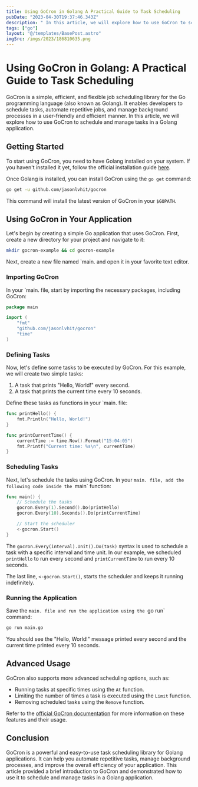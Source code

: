 ```yaml
---
title: Using GoCron in Golang A Practical Guide to Task Scheduling
pubDate: "2023-04-30T19:37:46.343Z"
description: " In this article, we will explore how to use GoCron to schedule and manage tasks in a Golang application"
tags: ["go"]
layout: "@/templates/BasePost.astro"
imgSrc: /imgs/2023/186810635.png
---
```

# Using GoCron in Golang: A Practical Guide to Task Scheduling

GoCron is a simple, efficient, and flexible job scheduling library for the Go programming language (also known as Golang). It enables developers to schedule tasks, automate repetitive jobs, and manage background processes in a user-friendly and efficient manner. In this article, we will explore how to use GoCron to schedule and manage tasks in a Golang application.

## Getting Started

To start using GoCron, you need to have Golang installed on your system. If you haven't installed it yet, follow the official installation guide [here](https://golang.org/doc/install).

Once Golang is installed, you can install GoCron using the `go get` command:

```bash
go get -u github.com/jasonlvhit/gocron
```

This command will install the latest version of GoCron in your `$GOPATH`.

## Using GoCron in Your Application

Let's begin by creating a simple Go application that uses GoCron. First, create a new directory for your project and navigate to it:

```bash
mkdir gocron-example && cd gocron-example
```

Next, create a new file named `main. and open it in your favorite text editor.

### Importing GoCron

In your `main. file, start by importing the necessary packages, including GoCron:

```go
package main

import (
	"fmt"
	"github.com/jasonlvhit/gocron"
	"time"
)
```

### Defining Tasks

Now, let's define some tasks to be executed by GoCron. For this example, we will create two simple tasks:

1. A task that prints "Hello, World!" every second.
2. A task that prints the current time every 10 seconds.

Define these tasks as functions in your `main. file:

```go
func printHello() {
	fmt.Println("Hello, World!")
}

func printCurrentTime() {
	currentTime := time.Now().Format("15:04:05")
	fmt.Printf("Current time: %s\n", currentTime)
}
```

### Scheduling Tasks

Next, let's schedule the tasks using GoCron. In your `main. file, add the following code inside the `main` function:

```go
func main() {
	// Schedule the tasks
	gocron.Every(1).Second().Do(printHello)
	gocron.Every(10).Seconds().Do(printCurrentTime)

	// Start the scheduler
	<-gocron.Start()
}
```

The `gocron.Every(interval).Unit().Do(task)` syntax is used to schedule a task with a specific interval and time unit. In our example, we scheduled `printHello` to run every second and `printCurrentTime` to run every 10 seconds.

The last line, `<-gocron.Start()`, starts the scheduler and keeps it running indefinitely.

### Running the Application

Save the `main. file and run the application using the `go run` command:

```bash
go run main.go
```

You should see the "Hello, World!" message printed every second and the current time printed every 10 seconds.

## Advanced Usage

GoCron also supports more advanced scheduling options, such as:

- Running tasks at specific times using the `At` function.
- Limiting the number of times a task is executed using the `Limit` function.
- Removing scheduled tasks using the `Remove` function.

Refer to the [official GoCron documentation](https://pkg.go.dev/github.com/jasonlvhit/gocron) for more information on these features and their usage.

## Conclusion

GoCron is a powerful and easy-to-use task scheduling library for Golang applications. It can help you automate repetitive tasks, manage background processes, and improve the overall efficiency of your application. This article provided a brief introduction to GoCron and demonstrated how to use it to schedule and manage tasks in a Golang application.
